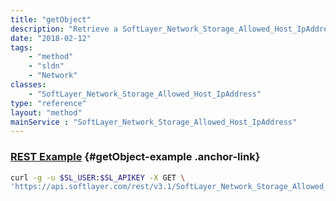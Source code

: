 ```yaml
---
title: "getObject"
description: "Retrieve a SoftLayer_Network_Storage_Allowed_Host_IpAddress record."
date: "2018-02-12"
tags:
    - "method"
    - "sldn"
    - "Network"
classes:
    - "SoftLayer_Network_Storage_Allowed_Host_IpAddress"
type: "reference"
layout: "method"
mainService : "SoftLayer_Network_Storage_Allowed_Host_IpAddress"
---
```


### [REST Example](#getObject-example) <a href="/article/rest/"><i class="fas fa-question"></i></a> {#getObject-example .anchor-link} 
```bash
curl -g -u $SL_USER:$SL_APIKEY -X GET \
'https://api.softlayer.com/rest/v3.1/SoftLayer_Network_Storage_Allowed_Host_IpAddress/{SoftLayer_Network_Storage_Allowed_Host_IpAddressID}/getObject'
```
